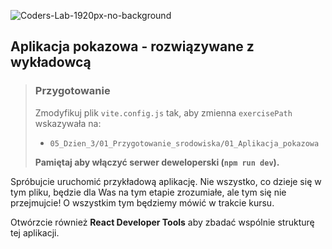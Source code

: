 ![Coders-Lab-1920px-no-background](https://user-images.githubusercontent.com/30623667/104709394-2cabee80-571f-11eb-9518-ea6a794e558e.png)


## Aplikacja pokazowa - rozwiązywane z wykładowcą

> ### Przygotowanie
>
> Zmodyfikuj plik `vite.config.js` tak, aby zmienna `exercisePath` wskazywała na:
>
> - `05_Dzien_3/01_Przygotowanie_srodowiska/01_Aplikacja_pokazowa`
>
> **Pamiętaj aby włączyć serwer deweloperski (`npm run dev`).**

Spróbujcie uruchomić przykładową aplikację. Nie wszystko, co dzieje się w tym pliku, będzie dla Was na tym etapie zrozumiałe, ale tym się nie przejmujcie! O wszystkim tym będziemy mówić w trakcie kursu.

Otwórzcie również **React Developer Tools** aby zbadać wspólnie strukturę tej aplikacji.
